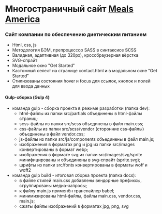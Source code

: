 # Многостраничный сайт [Meals America](https://elent15.github.io/mealsamerica)

### Сайт компании по обеспечению диетическим питанием
 
* Html, css, js
* Методология БЭМ, препроцессор SASS в синтаксисе SCSS
* Валидная, адаптивная (до 320px), кроссбраузерная вёрстка
* SVG-спрайт
* Модальное окно "Get Started"
* Кастомный селект на странице contact.html и в модальном окне "Get Started"
* Стилизованы состояния hover и focus для ссылок, кнопок и полей для ввода данных

#### Gulp-сборка (Gulp 4)

* команда gulp - сборка проекта в режиме разработки (папка dev):
  * html-файлы из папки src/partials объединены в html-файлы страниц;
  * scss-файлы из папки src/scss объединены в файл main.css;
  * css-файлы из папки src/scss/vendor (сторонние css-файлы) объединены в файл vendor.css;
  * js-файлы из папки src/js/components объединены в файл main.js;
  * изображения в форматах png и jpg из папки src/images конвертированы в формат webp;
  * изображения в формате svg из папки src/images/svg/sprite минифицированы и объединены в svg-спрайт (sprite.svg);
  * шрифты из папки src/fonts конвертированы в форматы woff и woff2
* команда gulp build - итоговая сборка проекта (папка docs):
  * в файле стилей main.css добавлены вендорные префиксы, сгруппированы медиа-запросы;
  * к файлу main.js применён транспайлер babel;
  * минимизированы html-файлы, файлы main.css, vendor.css, main.js;
  * сжаты файлы изображений в форматах jpg, png, svg
